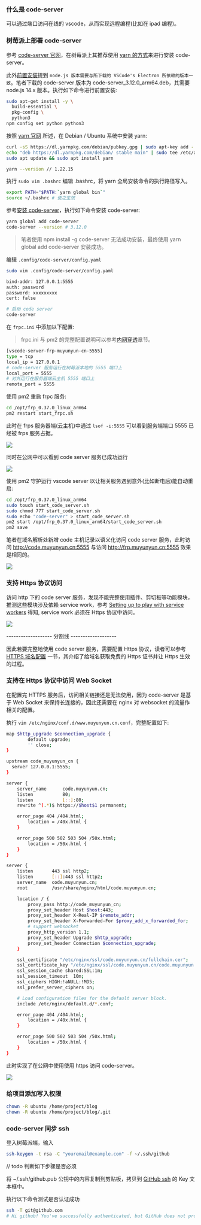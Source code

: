<!--
abbrlink: n45adwng
title: 基于树莓派部署 code-server
-->

### 什么是 code-server

可以通过端口访问在线的 vscode，从而实现远程编程(比如在 ipad 编程)。

### 树莓派上部署 code-server

参考 [code-server 官网](https://coder.com/docs/code-server/latest/install#raspberry-pi)，在树莓派上其推荐使用 [yarn 的方式](https://coder.com/docs/code-server/latest/install#yarn-npm)来进行安装 code-server。

此外[前置安装](https://github.com/cdr/code-server/blob/main/docs/npm.md)提到 `node.js 版本需要与所下载的 VSCode's Electron 所依赖的版本一致`。笔者下载的 code-server 版本为 code-server_3.12.0_arm64.deb，其需要 node.js 14.x 版本。执行如下命令进行前置安装:

```bash
sudo apt-get install -y \
  build-essential \
  pkg-config \
  python3
npm config set python python3
```

按照 [yarn 官网](https://yarn.bootcss.com/docs/install/#debian-stable) 所述，在 Debian / Ubuntu 系统中安装 yarn:

```bash
curl -sS https://dl.yarnpkg.com/debian/pubkey.gpg | sudo apt-key add -
echo "deb https://dl.yarnpkg.com/debian/ stable main" | sudo tee /etc/apt/sources.list.d/yarn.list
sudo apt update && sudo apt install yarn

yarn --version // 1.22.15
```

执行 `sudo vim .bashrc` 编辑 .bashrc，将 yarn 全局安装命令的执行路径写入。

```bash
export PATH="$PATH:`yarn global bin`"
source ~/.bashrc # 使之生效
```

参考[安装 code-server](https://coder.com/docs/code-server/latest/npm#installing)，执行如下命令安装 code-server:

```bash
yarn global add code-server
code-server --version # 3.12.0
```

> 笔者使用 npm install -g code-server 无法成功安装，最终使用 yarn global add code-server 安装成功。

编辑 `.config/code-server/config.yaml`

```bash
sudo vim .config/code-server/config.yaml
```

```bash
bind-addr: 127.0.0.1:5555
auth: password
password: xxxxxxxxx
cert: false
```

```bash
# 启动 code server
code-server
```

在 `frpc.ini` 中添加以下配置:

> frpc.ini 与 pm2 的完整配置说明可以参考[内网穿透](https://muyunyun.cn/blog/fes9wogn)章节。

```bash
[vscode-server-frp-muyunyun-cn-5555]
type = tcp
local_ip = 127.0.0.1
# code-server 服务运行在树莓派本地的 5555 端口上
local_port = 5555
# 对外运行在服务器端云主机 5555 端口上
remote_port = 5555
```

使用 pm2 重启 frpc 服务:

```bash
cd /opt/frp_0.37.0_linux_arm64
pm2 restart start_frpc.sh
```

此时在 frps 服务器端(云主机)中通过 `lsof -i:5555` 可以看到服务端端口 5555 已经被 frps 服务占据。

![](http://with.muyunyun.cn/c4987da142cbc4b261b6b333df5d490b.jpg)

同时在公网中可以看到 code server 服务已成功运行

![](http://with.muyunyun.cn/9f5f9fa5cd5c1510695ca492e939c255.jpg)

使用 pm2 守护运行 vscode server 以让相关服务遇到意外(比如断电后)能自动重启:

```bash
cd /opt/frp_0.37.0_linux_arm64
sudo touch start_code_server.sh
sudo chmod 777 start_code_server.sh
sudo echo "code-server" > start_code_server.sh
pm2 start /opt/frp_0.37.0_linux_arm64/start_code_server.sh
pm2 save
```

笔者在域名解析处新增 code 主机记录以语义化访问 code server 服务，此时访问 http://code.muyunyun.cn:5555 与访问 http://frp.muyunyun.cn:5555 效果是相同的。

![](http://with.muyunyun.cn/b0afbe6f729762ce8e50a00624c3e11a.jpg-400)

### 支持 Https 协议访问

访问 http 下的 code server 服务，发现不能完整使用插件、剪切板等功能模块，推测这些模块涉及依赖 service work，参考 [Setting up to play with service workers](https://developer.mozilla.org/en-US/docs/Web/API/Service_Worker_API/Using_Service_Workers#setting_up_to_play_with_service_workers) 得知, service work 必须在 Https 协议中访问。

![](http://with.muyunyun.cn/580bab3470fb6535fae23530db223a94.jpg-400)

------------------- 分割线 -------------------

因此若要完整地使用 code server 服务，需要配置 Https 协议，读者可以参考 [HTTPS 域名配置](https://muyunyun.cn/blog/mx5pvgl1) 一节，其介绍了给域名获取免费的 Https 证书并让 Https 生效的过程。

### 支持在 Https 协议中访问 Web Socket

在配置完 HTTPS 服务后，访问相关链接还是无法使用，因为 code-server 是基于 Web Socket 来保持长连接的，因此还需要在 nginx 对 websocket 的流量作相关的配置。

执行 `vim /etc/nginx/conf.d/www.muyunyun.cn.conf`，完整配置如下:

```bash
map $http_upgrade $connection_upgrade {
        default upgrade;
        '' close;
}

upstream code_muyunyun_cn {
  server 127.0.0.1:5555;
}

server {
    server_name      code.muyunyun.cn;
    listen           80;
    listen           [::]:80;
    rewrite ^(.*)$ https://$host$1 permanent;

    error_page 404 /404.html;
        location = /40x.html {
    }

    error_page 500 502 503 504 /50x.html;
        location = /50x.html {
    }
}

server {
    listen       443 ssl http2;
    listen       [::]:443 ssl http2;
    server_name  code.muyunyun.cn;
    root         /usr/share/nginx/html/code.muyunyun.cn;

    location / {
        proxy_pass http://code_muyunyun_cn;
        proxy_set_header Host $host:443;
        proxy_set_header X-Real-IP $remote_addr;
        proxy_set_header X-Forwarded-For $proxy_add_x_forwarded_for;
        # support websocket
        proxy_http_version 1.1;
        proxy_set_header Upgrade $http_upgrade;
        proxy_set_header Connection $connection_upgrade;
    }

    ssl_certificate "/etc/nginx/ssl/code.muyunyun.cn/fullchain.cer";
    ssl_certificate_key "/etc/nginx/ssl/code.muyunyun.cn/code.muyunyun.cn.key";
    ssl_session_cache shared:SSL:1m;
    ssl_session_timeout  10m;
    ssl_ciphers HIGH:!aNULL:!MD5;
    ssl_prefer_server_ciphers on;

    # Load configuration files for the default server block.
    include /etc/nginx/default.d/*.conf;

    error_page 404 /404.html;
        location = /40x.html {
    }

    error_page 500 502 503 504 /50x.html;
        location = /50x.html {
    }
}
```

此时实现了在公网中使用使用 https 访问 code-server。

![](http://with.muyunyun.cn/c8b78a74fccd162ef97ecd2b53da09f4.jpg-400)

### 给项目添加写入权限

```bash
chown -R ubuntu /home/project/blog
chown -R ubuntu /home/project/blog/.git
```

### code-server 同步 ssh

登入树莓派端，输入

```bash
ssh-keygen -t rsa -C "youremail@example.com" -f ~/.ssh/github
```

// todo 判断如下步骤是否必须

将 ~/.ssh/github.pub 公钥中的内容复制到剪贴板，拷贝到 [GitHub ssh](https://github.com/settings/keys) 的 Key 文本框中。

执行以下命令测试是否认证成功

```bash
ssh -T git@github.com
# Hi github! You've successfully authenticated, but GitHub does not provide shell access.
```
